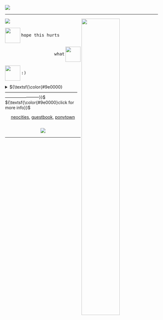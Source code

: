 <img src="https://github.com/serphentized/serphentized/blob/main/images/test.svg">

<hr>
<img src="https://github.com/serphentized/serphentized/blob/main/images/hugh%20dancy.gif" width="50%" height="50%" align="right">


<img src="https://readme-typing-svg.herokuapp.com?font=CABIN+SKETCH&pause=1000&color=F70000&repeat=false&width=235&lines=TAKE+RESPONSIBILITY.">





<p align="left"> <img src="https://files.catbox.moe/9csauy.png" width="50" height="50" align="left"> <kbd><br>hope this hurts<br>&nbsp;  </kbd> </p>


<p align="right"> <img src="https://files.catbox.moe/ytsx5o.png" width="50" height="50" align="right"> <kbd align="right"><br>what<br>&nbsp;  </kbd></p>


<p align="left"> <img src="https://files.catbox.moe/9csauy.png" width="50" height="50" align="left"> <kbd><br> :) <br>&nbsp;  </kbd> </p>

<details>

 <summary> ${\textsf{\color{#9e0000}—————————————————————————}}$ 
 <br> ${\textsf{\color{#9e0000}click for more info}}$ 
 <br>


 <p align="center"> 
 <a href="https://shinminase.neocities.org/">neocities</a>, 
 <a href="https://www.ultraguest.com/view/1717388758">guestbook</a>, 
 <a href="https://rentry.co/raidouxiv">ponytown</a> 
 </p>

</summary>


<li>offtab 99% of the time, whisp to int</li>
<li>i like sitting still and looking pretty. be my friend and c+h</li>
<li>temporary layout for halloween</li>
</details>

 
<p align="center"><img src="https://komarev.com/ghpvc/?username=shinminase&base=8000&color=9e0000&style=for-the-badge&label=MAIMED:"></p>

<hr>

